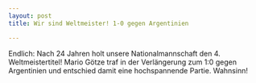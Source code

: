 ```yaml
---
layout: post
title: Wir sind Weltmeister! 1-0 gegen Argentinien

---
```


Endlich: Nach 24 Jahren holt unsere Nationalmannschaft den 4. Weltmeistertitel! Mario Götze traf in der Verlängerung zum 1:0 gegen Argentinien und entschied damit eine hochspannende Partie. Wahnsinn!


